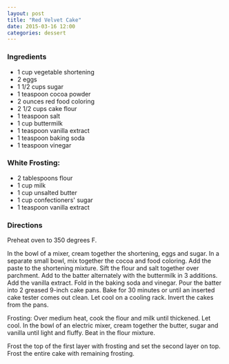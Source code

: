```yaml
---
layout: post
title: "Red Velvet Cake"
date: 2015-03-16 12:00
categories: dessert
---
```


### Ingredients
- 1 cup vegetable shortening
- 2 eggs
- 1 1/2 cups sugar
- 1 teaspoon cocoa powder
- 2 ounces red food coloring
- 2 1/2 cups cake flour
- 1 teaspoon salt
- 1 cup buttermilk
- 1 teaspoon vanilla extract
- 1 teaspoon baking soda
- 1 teaspoon vinegar

### White Frosting:
- 2 tablespoons flour
- 1 cup milk
- 1 cup unsalted butter
- 1 cup confectioners' sugar
- 1 teaspoon vanilla extract


### Directions

Preheat oven to 350 degrees F.

In the bowl of a mixer, cream together the shortening, eggs and sugar. In a separate small bowl, mix together the cocoa and food coloring. Add the paste to the shortening mixture. Sift the flour and salt together over parchment. Add to the batter alternately with the buttermilk in 3 additions. Add the vanilla extract. Fold in the baking soda and vinegar. Pour the batter into 2 greased 9-inch cake pans. Bake for 30 minutes or until an inserted cake tester comes out clean. Let cool on a cooling rack. Invert the cakes from the pans.

Frosting: Over medium heat, cook the flour and milk until thickened. Let cool. In the bowl of an electric mixer, cream together the butter, sugar and vanilla until light and fluffy. Beat in the flour mixture.

Frost the top of the first layer with frosting and set the second layer on top. Frost the entire cake with remaining frosting.
